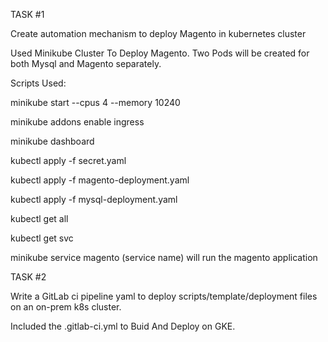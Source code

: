 TASK #1


Create automation mechanism to deploy Magento in kubernetes cluster 

Used Minikube Cluster To Deploy Magento. Two Pods will be created for both Mysql and Magento separately.   

Scripts Used:

minikube start --cpus 4 --memory 10240


minikube addons enable ingress


minikube dashboard 


kubectl apply -f secret.yaml


kubectl apply -f magento-deployment.yaml


kubectl apply -f mysql-deployment.yaml


kubectl get all 


kubectl get svc


minikube service magento (service name) will run the magento application


TASK #2

Write a GitLab ci pipeline yaml to deploy scripts/template/deployment files on
an on-prem k8s cluster.



Included the .gitlab-ci.yml to Buid And Deploy on GKE.
